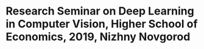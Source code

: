 # Research Seminar on Deep Learning in Computer Vision, Higher School of Economics, 2019, Nizhny Novgorod
